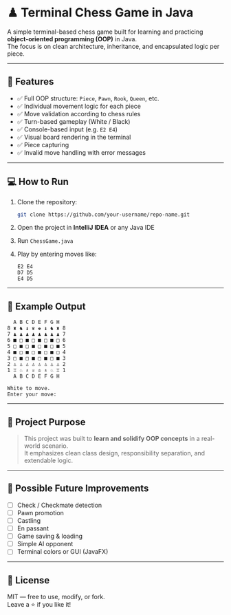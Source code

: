 # ♟ Terminal Chess Game in Java

A simple terminal-based chess game built for learning and practicing **object-oriented programming (OOP)** in Java.  
The focus is on clean architecture, inheritance, and encapsulated logic per piece.

---

## 📌 Features

- ✅ Full OOP structure: `Piece`, `Pawn`, `Rook`, `Queen`, etc.
- ✅ Individual movement logic for each piece
- ✅ Move validation according to chess rules
- ✅ Turn-based gameplay (White / Black)
- ✅ Console-based input (e.g. `E2 E4`)
- ✅ Visual board rendering in the terminal
- ✅ Piece capturing
- ✅ Invalid move handling with error messages

---

## 💻 How to Run

1. Clone the repository:
   ```bash
   git clone https://github.com/your-username/repo-name.git
   ```

2. Open the project in **IntelliJ IDEA** or any Java IDE

3. Run `ChessGame.java`

4. Play by entering moves like:
   ```
   E2 E4
   D7 D5
   E4 D5
   ```

---

## 📸 Example Output

```
  A B C D E F G H
8 ♜ ♞ ♝ ♛ ♚ ♝ ♞ ♜ 8
7 ♟ ♟ ♟ ♟ ♟ ♟ ♟ ♟ 7
6 ■ □ ■ □ ■ □ ■ □ 6
5 □ ■ □ ■ □ ■ □ ■ 5
4 ■ □ ■ □ ■ □ ■ □ 4
3 □ ■ □ ■ □ ■ □ ■ 3
2 ♙ ♙ ♙ ♙ ♙ ♙ ♙ ♙ 2
1 ♖ ♘ ♗ ♕ ♔ ♗ ♘ ♖ 1
  A B C D E F G H

White to move.
Enter your move:
```

---

## 🎯 Project Purpose

> This project was built to **learn and solidify OOP concepts** in a real-world scenario.  
> It emphasizes clean class design, responsibility separation, and extendable logic.

---

## 🧱 Possible Future Improvements

- [ ] Check / Checkmate detection
- [ ] Pawn promotion
- [ ] Castling
- [ ] En passant
- [ ] Game saving & loading
- [ ] Simple AI opponent
- [ ] Terminal colors or GUI (JavaFX)

---

## 📎 License

MIT — free to use, modify, or fork.  
Leave a ⭐ if you like it!
